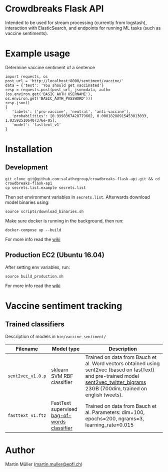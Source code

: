 # Crowdbreaks Flask API 

Intended to be used for stream processing (currently from logstash), interaction with ElasticSearch, and endpoints for running ML tasks (such as vaccine sentiments).

# Example usage
Determine vaccine sentiment of a sentence
```
import requests, os
post_url = 'http://localhost:8000/sentiment/vaccine/'
data = {'text': 'You should get vaccinated'}
resp = requests.post(post_url, json=data, auth=(os.environ.get('BASIC_AUTH_USERNAME'), os.environ.get('BASIC_AUTH_PASSWORD')))
resp.json()
{
   'labels': ['pro-vaccine', 'neutral', 'anti-vaccine'], 
   'probabilities': [0.9998367428779602, 0.00018288915453013033, 1.035925106407376e-05], 
   'model': 'fasttext_v1'
}
```

# Installation
## Development
```
git clone git@github.com:salathegroup/crowdbreaks-flask-api.git && cd crowdbreaks-flask-api
cp secrets.list.example secrets.list
```
Then set environment variables in `secrets.list`. Afterwards download model binaries using:
```
source scripts/download_binaries.sh 
```
Make sure docker is running in the background, then run:
```
docker-compose up --build
```

For more info read the [wiki](https://github.com/salathegroup/crowdbreaks-flask-api/wiki/Development)

## Production EC2 (Ubuntu 16.04)
After setting env variables, run:
```
source build_production.sh
```
For more info read the [wiki](https://github.com/salathegroup/crowdbreaks-flask-api/wiki/Deployment)


# Vaccine sentiment tracking

## Trained classifiers
Description of models in `bin/vaccine_sentiment/` 


| Filename | Model type | Description |
| ------ | ------ | ------ |
| `sent2vec_v1.0.p` | sklearn SVM RBF classifier | Trained on data from Bauch et al. Word vectors obtained using sent2vec (based on fastText) and pre-trained model [sent2vec_twitter_bigrams](https://drive.google.com/open?id=0B6VhzidiLvjSeHI4cmdQdXpTRHc) 23GB (700dim, trained on english tweets). |
| `fasttext_v1.ftz` | FastText supervised [bag-of-words classifier](https://arxiv.org/pdf/1607.01759.pdf) | Trained on data from Bauch et al. Parameters: dim=100, epochs=200, ngrams=3, learning_rate=0.015 |


# Author
Martin Müller (martin.muller@epfl.ch)
